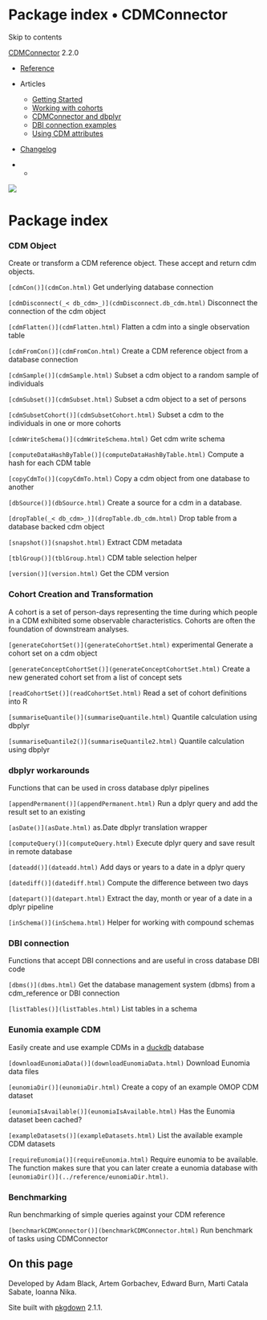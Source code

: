 # Package index • CDMConnector

Skip to contents

[CDMConnector](../index.html) 2.2.0

  * [Reference](../reference/index.html)
  * Articles
    * [Getting Started](../articles/a01_getting-started.html)
    * [Working with cohorts](../articles/a02_cohorts.html)
    * [CDMConnector and dbplyr](../articles/a03_dbplyr.html)
    * [DBI connection examples](../articles/a04_DBI_connection_examples.html)
    * [Using CDM attributes](../articles/a06_using_cdm_attributes.html)
  * [Changelog](../news/index.html)


  *   * [](https://github.com/darwin-eu/CDMConnector/)



![](../logo.png)

# Package index

### CDM Object

Create or transform a CDM reference object. These accept and return cdm objects.

`[cdmCon()](cdmCon.html)`
    Get underlying database connection

`[cdmDisconnect(_< db_cdm>_)](cdmDisconnect.db_cdm.html)`
    Disconnect the connection of the cdm object

`[cdmFlatten()](cdmFlatten.html)`
    Flatten a cdm into a single observation table

`[cdmFromCon()](cdmFromCon.html)`
    Create a CDM reference object from a database connection

`[cdmSample()](cdmSample.html)`
    Subset a cdm object to a random sample of individuals

`[cdmSubset()](cdmSubset.html)`
    Subset a cdm object to a set of persons

`[cdmSubsetCohort()](cdmSubsetCohort.html)`
    Subset a cdm to the individuals in one or more cohorts

`[cdmWriteSchema()](cdmWriteSchema.html)`
    Get cdm write schema

`[computeDataHashByTable()](computeDataHashByTable.html)`
    Compute a hash for each CDM table

`[copyCdmTo()](copyCdmTo.html)`
    Copy a cdm object from one database to another

`[dbSource()](dbSource.html)`
    Create a source for a cdm in a database.

`[dropTable(_< db_cdm>_)](dropTable.db_cdm.html)`
    Drop table from a database backed cdm object

`[snapshot()](snapshot.html)`
    Extract CDM metadata

`[tblGroup()](tblGroup.html)`
    CDM table selection helper

`[version()](version.html)`
    Get the CDM version

### Cohort Creation and Transformation

A cohort is a set of person-days representing the time during which people in a CDM exhibited some observable characteristics. Cohorts are often the foundation of downstream analyses.

`[generateCohortSet()](generateCohortSet.html)` experimental
    Generate a cohort set on a cdm object

`[generateConceptCohortSet()](generateConceptCohortSet.html)`
    Create a new generated cohort set from a list of concept sets

`[readCohortSet()](readCohortSet.html)`
    Read a set of cohort definitions into R

`[summariseQuantile()](summariseQuantile.html)`
    Quantile calculation using dbplyr

`[summariseQuantile2()](summariseQuantile2.html)`
    Quantile calculation using dbplyr

### dbplyr workarounds

Functions that can be used in cross database dplyr pipelines

`[appendPermanent()](appendPermanent.html)`
    Run a dplyr query and add the result set to an existing

`[asDate()](asDate.html)`
    as.Date dbplyr translation wrapper

`[computeQuery()](computeQuery.html)`
    Execute dplyr query and save result in remote database

`[dateadd()](dateadd.html)`
    Add days or years to a date in a dplyr query

`[datediff()](datediff.html)`
    Compute the difference between two days

`[datepart()](datepart.html)`
    Extract the day, month or year of a date in a dplyr pipeline

`[inSchema()](inSchema.html)`
    Helper for working with compound schemas

### DBI connection

Functions that accept DBI connections and are useful in cross database DBI code

`[dbms()](dbms.html)`
    Get the database management system (dbms) from a cdm_reference or DBI connection

`[listTables()](listTables.html)`
    List tables in a schema

### Eunomia example CDM

Easily create and use example CDMs in a [duckdb](https://duckdb.org/) database

`[downloadEunomiaData()](downloadEunomiaData.html)`
    Download Eunomia data files

`[eunomiaDir()](eunomiaDir.html)`
    Create a copy of an example OMOP CDM dataset

`[eunomiaIsAvailable()](eunomiaIsAvailable.html)`
    Has the Eunomia dataset been cached?

`[exampleDatasets()](exampleDatasets.html)`
    List the available example CDM datasets

`[requireEunomia()](requireEunomia.html)`
    Require eunomia to be available. The function makes sure that you can later create a eunomia database with `[eunomiaDir()](../reference/eunomiaDir.html)`.

### Benchmarking

Run benchmarking of simple queries against your CDM reference

`[benchmarkCDMConnector()](benchmarkCDMConnector.html)`
    Run benchmark of tasks using CDMConnector

## On this page

Developed by Adam Black, Artem Gorbachev, Edward Burn, Marti Catala Sabate, Ioanna Nika.

Site built with [pkgdown](https://pkgdown.r-lib.org/) 2.1.1.
